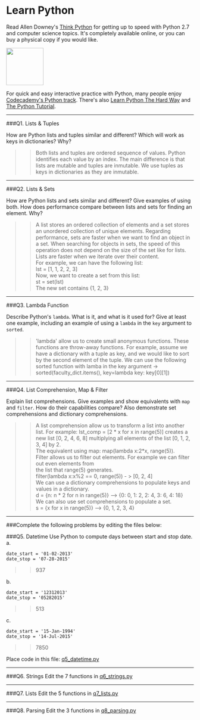 # Learn Python

Read Allen Downey's [Think Python](http://www.greenteapress.com/thinkpython/) for getting up to speed with Python 2.7 and computer science topics. It's completely available online, or you can buy a physical copy if you would like.

<a href="http://www.greenteapress.com/thinkpython/"><img src="img/think_python.png" style="width: 100px;" target="_blank"></a>

For quick and easy interactive practice with Python, many people enjoy [Codecademy's Python track](http://www.codecademy.com/en/tracks/python). There's also [Learn Python The Hard Way](http://learnpythonthehardway.org/book/) and [The Python Tutorial](https://docs.python.org/2/tutorial/).

---

###Q1. Lists &amp; Tuples

How are Python lists and tuples similar and different? Which will work as keys in dictionaries? Why?

>> Both lists and tuples are ordered sequence of values.   Python identifies each value by an index.  The main difference is that lists are mutable and tuples are inmutable. 
We use tuples as keys in dictionaries as they are inmutable.  

---

###Q2. Lists &amp; Sets

How are Python lists and sets similar and different? Give examples of using both. How does performance compare between lists and sets for finding an element. Why?

>> A list stores an ordered collection of elements and a set stores an unordered collection of unique elements.
Regarding performance, sets are faster when we want to find an object in a set.  When searching for objects in sets, the speed of this operation does not depend 
on the size of the set like for lists. Lists are faster when we iterate over their content.  
For example, we can have the following list:  
lst = [1, 1, 2, 2, 3]  
Now, we want to create a set from this list:  
st = set(lst)    
The new set contains {1, 2, 3}  
---

###Q3. Lambda Function

Describe Python's `lambda`. What is it, and what is it used for? Give at least one example, including an example of using a `lambda` in the `key` argument to `sorted`.

>> 'lambda' allow us to create small anonymous functions.  These functions are throw-away functions.
For example, assume we have a dictionary with a tuple as key, and we would like to sort by the second element of the tuple.
We can use the following sorted function with lamba in the key argument ->   
sorted(faculty_dict.items(), key=lambda key: key[0][1])


---

###Q4. List Comprehension, Map &amp; Filter

Explain list comprehensions. Give examples and show equivalents with `map` and `filter`. How do their capabilities compare? Also demonstrate set comprehensions and dictionary comprehensions.

>> A list comprehension allow us to transform a list into another list.
For example:  lst_comp = [2 * x for x in range(5)] creates a new list [0, 2, 4, 6, 8] 
multiplying all elements of the list [0, 1, 2, 3, 4] by 2.  
The equivalent using map: map(lambda x:2*x, range(5)).    
Filter allows us to filter out elements. For example we can filter out even elements from  
the list that range(5) generates.     
filter(lambda x:x%2 == 0, range(5)) - > [0, 2, 4]     
We can use a dictionary comprehensions to populate keys and values in a dictionary.  
d = {n: n * 2 for n in range(5)} --> {0: 0, 1: 2, 2: 4, 3: 6, 4: 18}  
We can also use set comprehensions to populate a set.  
s = {x for x in range(5)} --> {0, 1, 2, 3, 4}  

---

###Complete the following problems by editing the files below:

###Q5. Datetime
Use Python to compute days between start and stop date.   
a.  

```
date_start = '01-02-2013'    
date_stop = '07-28-2015'
```

>> 937

b.  
```
date_start = '12312013'  
date_stop = '05282015'  
```

>> 513

c.  
```
date_start = '15-Jan-1994'      
date_stop = '14-Jul-2015'  
```

>> 7850

Place code in this file: [q5_datetime.py](python/q5_datetime.py)

---

###Q6. Strings
Edit the 7 functions in [q6_strings.py](python/q6_strings.py)

---

###Q7. Lists
Edit the 5 functions in [q7_lists.py](python/q7_lists.py)

---

###Q8. Parsing
Edit the 3 functions in [q8_parsing.py](python/q8_parsing.py)






